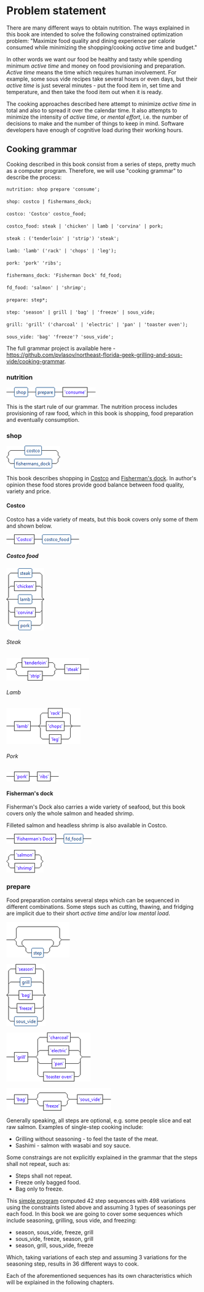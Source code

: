 # Problem statement

There are many different ways to obtain nutrition. The ways explained in this book 
are intended to solve the following constrained optimization problem: "Maximize food 
quality and dining experience per calorie consumed while minimizing the shopping/cooking 
_active_ time and budget."

In other words we want our food be healthy and tasty while spending minimum _active 
time_ and money on food provisioning and preparation. _Active time_ means the time which 
requires human involvement. For example, some sous vide recipes take several hours or 
even days, but their _active time_ is just several minutes - put the food item in, set 
time and temperature, and then take the food item out when it is ready.

The cooking approaches described here attempt to minimize _active time_ in total and 
also to spread it over the calendar time. It also attempts to minimize the intensity 
of _active time_, or _mental effort_, i.e. the number of decisions to make and the number of things to keep 
in mind. Software developers have enough of cognitive load during their working hours.   

## Cooking grammar

Cooking described in this book consist from a series of steps, pretty much as a computer 
program. Therefore, we will use "cooking grammar" to describe the process:

```
nutrition: shop prepare 'consume';

shop: costco | fishermans_dock;

costco: 'Costco' costco_food;

costco_food: steak | 'chicken' | lamb | 'corvina' | pork;

steak : ('tenderloin' | 'strip') 'steak';

lamb: 'lamb' ('rack' | 'chops' | 'leg');

pork: 'pork' 'ribs';

fishermans_dock: 'Fisherman Dock' fd_food;

fd_food: 'salmon' | 'shrimp';

prepare: step*;

step: 'season' | grill | 'bag' | 'freeze' | sous_vide;

grill: 'grill' ('charcoal' | 'electric' | 'pan' | 'toaster oven'); 

sous_vide: 'bag' 'freeze'? 'sous_vide';  
```    

The full grammar project is available here - https://github.com/pvlasov/northeast-florida-geek-grilling-and-sous-vide/cooking-grammar.

### nutrition

![nutrition](cooking-grammar/images/nutrition.png)

This is the start rule of our grammar. The nutrition process includes provisioning of raw food, which in this book is shopping, 
food preparation and eventually consumption.

### shop

![shop](cooking-grammar/images/shop.png)

This book describes shopping in [Costco](https://www.costco.com/warehouse-locations/e-jacksonville-jacksonville-fl-357.html) and 
[Fisherman's dock](http://www.thefishermansdock.com/). In author's opinion these food 
stores provide good balance between food quality, variety and price. 

#### Costco

Costco has a vide variety of meats, but this book covers only some of them and shown below.

![costco](cooking-grammar/images/costco.png)

##### Costco food
![costco food](cooking-grammar/images/costco_food.png)

###### Steak
![steak](cooking-grammar/images/steak.png)

###### Lamb
![lamb](cooking-grammar/images/lamb.png)

###### Pork
![pork](cooking-grammar/images/pork.png)

#### Fisherman's dock 

Fisherman's Dock also carries a wide variety of seafood, but this book covers only the 
whole salmon and headed shrimp. 

Filleted salmon and headless shrimp is also available in Costco.

![fisherman's dock](cooking-grammar/images/fishermans_dock.png)

![fisherman's dock food](cooking-grammar/images/fd_food.png)

### prepare

Food preparation contains several steps which can be sequenced in different combinations. 
Some steps such as cutting, thawing, and fridging are implicit due to their short _active 
time_ and/or low _mental load_.

![prepare](cooking-grammar/images/prepare.png)

![step](cooking-grammar/images/step.png)

![grill](cooking-grammar/images/grill.png)

![sous_vide](cooking-grammar/images/sous_vide.png)

Generally speaking, all steps are optional, e.g. some people slice and eat raw salmon. Examples 
of single-step cooking include: 

* Grilling without seasoning - to feel the taste of the meat.
* Sashimi - salmon with wasabi and soy sauce.

Some constraings are not explicitly explained in the grammar that the steps shall not repeat, such 
as:

* Steps shall not repeat.
* Freeze only bagged food.
* Bag only to freeze.

This [simple program](https://github.com/pvlasov/northeast-florida-geek-grilling-and-sous-vide/blob/master/cooking-grammar/src/us/vlasov/cooking/Cooking.java) 
computed 42 step sequences with 498 variations using the constraints listed above and 
assuming 3 types of seasonings per each food. In this book we are going to cover some 
sequences which include seasoning, grilling, sous vide, and freezing:

* season, sous_vide, freeze, grill
* sous_vide, freeze, season, grill
* season, grill, sous_vide, freeze
   
Which, taking variations of each step and assuming 3 variations for the seasoning step, 
results in 36 different ways to cook.

Each of the aforementioned sequences has its own characteristics which will be explained 
in the following chapters.




